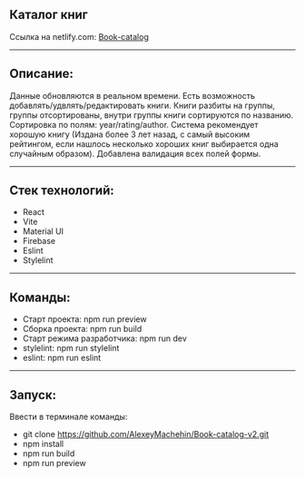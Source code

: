 ## Каталог книг

Ссылка на netlify.com: [Book-catalog](https://book-catalog-v2.netlify.app)

***

## Описание:
Данные обновляются в реальном времени. 
Есть возможность добавлять/удвлять/редактировать книги.
Книги разбиты на группы, группы отсортированы, внутри группы книги сортируются по названию.
Сортировка по полям: year/rating/author.
Система рекомендует хорошую книгу (Издана более 3 лет назад, с самый высоким рейтингом, если нашлось несколько хороших книг выбирается одна случайным образом).
Добавлена валидация всех полей формы.

***

## Стек технологий: 
* React 
* Vite
* Material UI
* Firebase
* Eslint
* Stylelint
 
***

## Команды:
* Старт проекта: npm run preview
* Сборка проекта: npm run build
* Старт режима разработчика: npm run dev
* stylelint: npm run stylelint
* eslint: npm run eslint

***

## Запуск:
Ввести в терминале команды:
* git clone https://github.com/AlexeyMachehin/Book-catalog-v2.git
* npm install
* npm run build
* npm run preview
